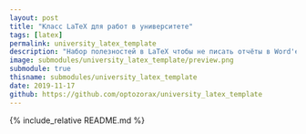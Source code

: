 ```yaml
---
layout: post
title: "Класс LaTeX для работ в университете"
tags: [latex]
permalink: university_latex_template
description: "Набор полезностей в LaTeX чтобы не писать отчёты в Word'е."
image: submodules/university_latex_template/preview.png
submodule: true
thisname: submodules/university_latex_template
date: 2019-11-17
github: https://github.com/optozorax/university_latex_template
---
```


{% include_relative README.md %}